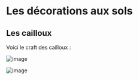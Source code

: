 # Les décorations aux sols

## Les cailloux
Voici le craft des cailloux :


![image](https://github.com/user-attachments/assets/64518840-56f5-4127-91db-9112f7d4f714)


![image](https://github.com/user-attachments/assets/3134077f-6797-42e7-8de7-6e0a0787646d)
